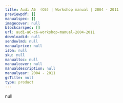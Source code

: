 ```yaml
---
title: Audi A6  (C6) | Workshop manual | 2004 - 2011
previewpdf: []
manualspec: []
imagecover: null
blockcarspec: []
url: audi-a6-c6-workshop-manual-2004-2011
downloadid: null
sendowlmd: null
manualprice: null
isbn: null
sku: null
manualtoc: null
manualcover: null
manualdescription: null
manualyear: 2004 - 2011
gsTitle: null
type: product
---
```


null